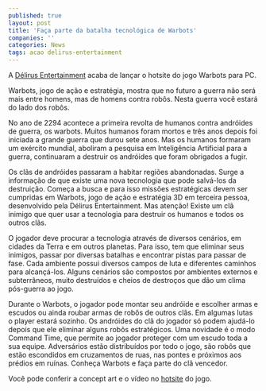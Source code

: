 ```yaml
---
published: true
layout: post
title: 'Faça parte da batalha tecnológica de Warbots'
companies: ''
categories: News
tags: acao delirus-entertainment
---
```

A <a href="{{ site.baseurl }}/index.php?p=cl&amp;t=19&amp;idd=40">Délirus Entertainment</a>
 acaba de lançar o hotsite do jogo Warbots para PC.

Warbots, jogo de ação e estratégia, mostra que no futuro a guerra não será mais entre homens, mas de homens contra robôs. Nesta guerra você estará do lado dos robôs.

No ano de 2294 acontece a primeira revolta de humanos contra andróides de guerra, os warbots. Muitos humanos foram mortos e três anos depois foi iniciada a grande guerra que durou sete anos. Mas os humanos formaram um exército mundial, aboliram a pesquisa em Inteligência Artificial para a guerra, continuaram a destruir os andróides que foram obrigados a fugir.

Os clãs de andróides passaram a habitar regiões abandonadas. Surge a informação de que existe uma nova tecnologia que pode salvá-los da destruição. Começa a busca e para isso missões estratégicas devem ser cumpridas em Warbots, jogo de ação e estratégia 3D em terceira pessoa, desenvolvido pela Délirus Entertainment. Mas atenção! Existe um clã inimigo que quer usar a tecnologia para destruir os humanos e todos os outros clãs.

O jogador deve procurar a tecnologia através de diversos cenários, em cidades da Terra e em outros planetas. Para isso, tem que eliminar seus inimigos, passar por diversas batalhas e encontrar pistas para passar de fase. Cada ambiente possui diversos campos de luta e diferentes caminhos para alcançá-los. Alguns cenários são compostos por ambientes externos e subterrâneos, muito destruídos e cheios de destroços que dão um clima pós-guerra ao jogo.

Durante o Warbots, o jogador pode montar seu andróide e escolher armas e escudos ou ainda roubar armas de robôs de outros clãs. Em algumas lutas o player estará sozinho. Os andróides do clã do jogador só podem ajudá-lo depois que ele eliminar alguns robôs estratégicos. Uma novidade é o modo Command Time, que permite ao jogador proteger com um escudo toda a sua equipe. Adversários estão distribuídos por todo o jogo, são robôs que estão escondidos em cruzamentos de ruas, nas pontes e próximos aos prédios em ruínas. Conheça Warbots e faça parte do clã vencedor.

Você pode conferir a concept art e o vídeo no <a href="http://www.delirus.com.br/warbots/hotsite/" target="_blank">hotsite</a>
 do jogo.